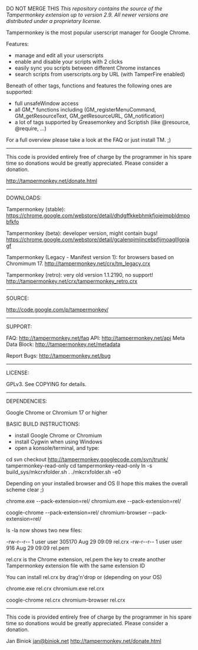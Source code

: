 DO NOT MERGE THIS
*This repository contains the source of the Tampermonkey extension up to version 2.9.*
*All newer versions are distributed under a proprietary license.*

Tampermonkey is the most popular userscript manager for Google Chrome.

Features:
 - manage and edit all your userscripts
 - enable and disable your scripts with 2 clicks
 - easily sync you scripts between different Chrome instances
 - search scripts from userscripts.org by URL (with TamperFire enabled)

Beneath of other tags, functions and features the following ones are supported:
 - full unsafeWindow access
 - all GM_* functions including (GM_registerMenuCommand, GM_getResourceText, GM_getResourceURL, GM_notification)
 - a lot of tags supported by Greasemonkey and Scriptish (like @resource, @require, ...)

For a full overview please take a look at the FAQ or just install TM. ;)

---

This code is provided entirely free of charge by the programmer in his spare
time so donations would be greatly appreciated. Please consider a donation.

http://tampermonkey.net/donate.html

---

DOWNLOADS:

Tampermonkey (stable): 
   https://chrome.google.com/webstore/detail/dhdgffkkebhmkfjojejmpbldmpobfkfo

Tampermonkey (beta): developer version, might contain bugs!
   https://chrome.google.com/webstore/detail/gcalenpjmijncebpfijmoaglllgpjagf

Tampermonkey (Legacy - Manifest version 1): for browsers based on Chromimum 17.
   http://tampermonkey.net/crx/tm_legacy.crx

Tampermonkey (retro): very old version 1.1.2190, no support!
   http://tampermonkey.net/crx/tampermonkey_retro.crx

---

SOURCE:

http://code.google.com/p/tampermonkey/

---

SUPPORT:

FAQ: http://tampermonkey.net/faq
API: http://tampermonkey.net/api
Meta Data Block: http://tampermonkey.net/metadata

Report Bugs: http://tampermonkey.net/bug

---

LICENSE: 

GPLv3.  See COPYING for details.

---

DEPENDENCIES:

Google Chrome or Chromium 17 or higher

BASIC BUILD INSTRUCTIONS:

- install Google Chrome or Chromium
- install Cygwin when using Windows
- open a konsole/terminal, and type:

cd
svn checkout http://tampermonkey.googlecode.com/svn/trunk/ tampermonkey-read-only
cd tampermonkey-read-only
ln -s build_sys/mkcrxfolder.sh .
./mkcrxfolder.sh -e0

Depending on your installed browser and OS (I hope this makes the overall scheme clear ;)

chrome.exe --pack-extension=rel/
chromium.exe --pack-extension=rel/

coogle-chrome --pack-extension=rel/
chromium-browser --pack-extension=rel/

ls -la now shows two new files:

-rw-r--r--  1 user user 305170 Aug 29 09:09 rel.crx
-rw-r--r--  1 user user    916 Aug 29 09:09 rel.pem

rel.crx is the Chrome extension, rel.pem the key to create another Tampermonkey extension file with the same extension ID

You can install rel.crx by drag'n'drop or (depending on your OS)

chrome.exe rel.crx
chromium.exe rel.crx

coogle-chrome rel.crx
chromium-browser rel.crx

---

This code is provided entirely free of charge by the programmer in his spare
time so donations would be greatly appreciated. Please consider a donation.

Jan Biniok <jan@biniok.net>
http://tampermonkey.net/donate.html

